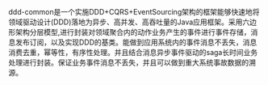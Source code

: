 ddd-common是一个实施DDD+CQRS+EventSourcing架构的框架能够快速地将领域驱动设计(DDD)落地为异步、高并发、高吞吐量的Java应用框架。采用六边形架构分层模型,进行封装对领域聚合内的动作业务产生的事件进行事件存储，消息发布订阅，以及实现DDD的基类。能做到应用系统内的事件消息不丢失，消息消费去重，幂等性，有序性处理。并且结合消息异步事件驱动的saga长时间业务处理进行封装。保证业务事件消息不丢失，并且可以做到重大系统事故数据的溯源。